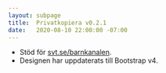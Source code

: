 ```yaml
---
layout: subpage
title:  Privatkopiera v0.2.1
date:   2020-08-10 22:00:00 -07:00
---
```

- Stöd för [svt.se/barnkanalen](https://www.svt.se/barnkanalen/).
- Designen har uppdaterats till Bootstrap v4.
